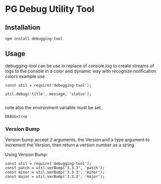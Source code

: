 # PG Debug Utility Tool

## Installation

``npm install debugging-tool``

## Usage
debugging-tool can be use in replace of console.log
to create streams of logs to the console in a color and dynamic
way with recognize notification colors
example use

```
const util = require('debugging-tool');

util.debug('title', message, 'status');


```

note also the environment variable must be set

``DEBUG=true``

### Version Bump
Version bump accept 2 arguments, the Version
and a type argument to increment the Version,
then return a version number as a string.

Using Version Bump:
```
const util = require('debugging-tool');
const patch = util.verBump('3.3.3', 'patch');
const minor = util.verBump('3.3.3', 'minor');
const major = util.verBump('3.3.3', 'major');
```
